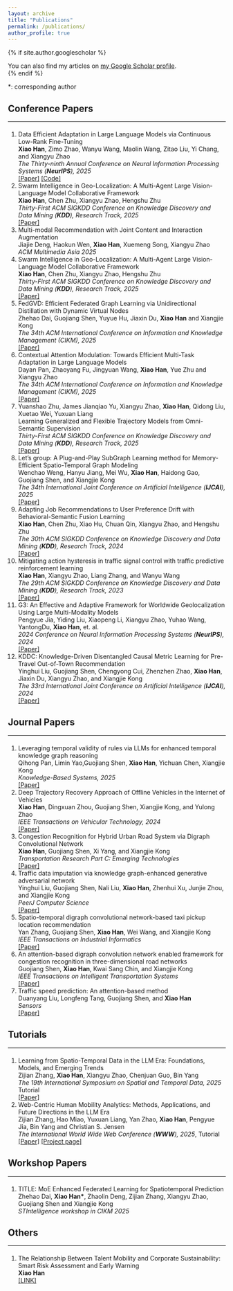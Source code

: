 ```yaml
---
layout: archive
title: "Publications"
permalink: /publications/
author_profile: true
---
```


{% if site.author.googlescholar %}
  <div class="wordwrap">You can also find my articles on <a href="{{site.author.googlescholar}}">my Google Scholar profile</a>.</div>
{% endif %}

*: corresponding author

## Conference Papers
<hr style="margin-top: 8px; margin-bottom: 20px;">
<ol>
  <li>
    Data Efficient Adaptation in Large Language Models via Continuous Low-Rank Fine-Tuning <br>
    <Strong>Xiao Han</Strong>, Zimo Zhao, Wanyu Wang, Maolin Wang, Zitao Liu, Yi Chang, and Xiangyu Zhao <br>
    <em>The Thirty-ninth Annual Conference on Neural Information Processing Systems (<Strong>NeurIPS</Strong>), 2025</em> <br>
    <a target="_blank" rel="noopener" href="https://arxiv.org/pdf/2509.18942?">[Paper]</a>
    <a target="_blank" rel="noopener" href="https://github.com/zzm-black/DEAL-Continuous-Low-Rank-Fine-Tuning">[Code]</a>
  </li> 
  <li>
     Swarm Intelligence in Geo-Localization: A Multi-Agent Large Vision-Language Model Collaborative Framework <br>
     <Strong>Xiao Han</Strong>, Chen Zhu, Xiangyu Zhao, Hengshu Zhu <br>
     <em>Thirty-First ACM SIGKDD Conference on Knowledge Discovery and Data Mining (<Strong>KDD</Strong>), Research Track, 2025</em> <br>
     <a target="_blank" rel="noopener" href="https://dl.acm.org/doi/10.1145/3711896.3737141">[Paper]</a>
  </li>  
  <li>
     Multi-modal Recommendation with Joint Content and Interaction Augmentation <br>
     Jiajie Deng, Haokun Wen, <Strong>Xiao Han</Strong>, Xuemeng Song, Xiangyu Zhao<br>
     <em>ACM Multimedia Asia 2025</em>
  </li> 
  <li>
       Swarm Intelligence in Geo-Localization: A Multi-Agent Large Vision-Language Model Collaborative Framework <br>
       <Strong>Xiao Han</Strong>, Chen Zhu, Xiangyu Zhao, Hengshu Zhu <br>
       <em>Thirty-First ACM SIGKDD Conference on Knowledge Discovery and Data Mining (<Strong>KDD</Strong>), Research Track, 2025</em> <br>
       <a target="_blank" rel="noopener" href="https://dl.acm.org/doi/10.1145/3711896.3737141">[Paper]</a>
  </li>
  <li>
     FedGVD: Efficient Federated Graph Learning via Unidirectional Distillation with Dynamic Virtual Nodes <br>
     Zhehao Dai, Guojiang Shen, Yuyue Hu, Jiaxin Du, <Strong>Xiao Han</Strong> and Xiangjie Kong <br>
     <em>The 34th ACM International Conference on Information and Knowledge Management (CIKM), 2025 </em> <br>
     <a target="_blank" rel="noopener" href="https://">[Paper]</a>
  </li> 
  <li>
     Contextual Attention Modulation: Towards Efficient Multi-Task Adaptation in Large Language Models <br>
     Dayan Pan, Zhaoyang Fu, Jingyuan Wang, <Strong>Xiao Han</Strong>, Yue Zhu and Xiangyu Zhao <br>
     <em>The 34th ACM International Conference on Information and Knowledge Management (CIKM), 2025 </em> <br>
     <a target="_blank" rel="noopener" href="https://">[Paper]</a>
  </li> 
   <li>
      Yuanshao Zhu, James Jianqiao Yu, Xiangyu Zhao, <Strong>Xiao Han</Strong>, Qidong Liu, Xuetao Wei, Yuxuan Liang <br> 
      Learning Generalized and Flexible Trajectory Models from Omni-Semantic Supervision <br>
      <em>Thirty-First ACM SIGKDD Conference on Knowledge Discovery and Data Mining (<Strong>KDD</Strong>), Research Track, 2025</em> <br>
      <a target="_blank" rel="noopener" href="https://dl.acm.org/doi/10.1145/3711896.3737019">[Paper]</a>
  </li> 
  <li>
      Let’s group: A Plug-and-Play SubGraph Learning method for Memory-Efficient Spatio-Temporal Graph Modeling <br>
      Wenchao Weng, Hanyu Jiang, Mei Wu, <Strong>Xiao Han</Strong>, Haidong Gao, Guojiang Shen, and Xiangjie Kong <br>
      <em>The 34th International Joint Conference on Artificial Intelligence (<Strong>IJCAI</Strong>), 2025</em> <br>
      <a target="_blank" rel="noopener" href="">[Paper]</a>
  </li>
  <li>
      Adapting Job Recommendations to User Preference Drift with Behavioral-Semantic Fusion Learning <br>
      <Strong>Xiao Han</Strong>, Chen Zhu, Xiao Hu, Chuan Qin, Xiangyu Zhao, and Hengshu Zhu <br>
      <em>The 30th ACM SIGKDD Conference on Knowledge Discovery and Data Mining (<Strong>KDD</Strong>), Research Track, 2024</em> <br>
      <a target="_blank" rel="noopener" href="https://arxiv.org/pdf/2407.00082">[Paper]</a>
  </li> 
  <li>
      Mitigating action hysteresis in traffic signal control with traffic predictive reinforcement learning <br>
      <Strong>Xiao Han</Strong>, Xiangyu Zhao, Liang Zhang, and Wanyu Wang <br>
      <em>The 29th ACM SIGKDD Conference on Knowledge Discovery and Data Mining (<Strong>KDD</Strong>), Research Track, 2023</em> <br>
      <a target="_blank" rel="noopener" href="https://dl.acm.org/doi/abs/10.1145/3580305.3599528">[Paper]</a>
  </li>
  <li>
      G3: An Effective and Adaptive Framework for Worldwide Geolocalization Using Large Multi-Modality Models <br>
      Pengyue Jia, Yiding Liu, Xiaopeng Li, Xiangyu Zhao, Yuhao Wang, YantongDu, <Strong>Xiao Han</Strong>, et. al. <br>
      <em>2024 Conference on Neural Information Processing Systems (<Strong>NeurIPS</Strong>), 2024</em> <br>
      <a target="_blank" rel="noopener" href="https://arxiv.org/abs/2405.14702">[Paper]</a>
  </li> 
  <li>
      KDDC: Knowledge-Driven Disentangled Causal Metric Learning for Pre-Travel Out-of-Town Recommendation <br>
      Yinghui Liu, Guojiang Shen, Chengyong Cui, Zhenzhen Zhao, <Strong>Xiao Han</Strong>, Jiaxin Du, Xiangyu Zhao, and Xiangjie Kong <br>
      <em>The 33rd International Joint Conference on Artificial Intelligence (<Strong>IJCAI</Strong>), 2024</em> <br>
      <a target="_blank" rel="noopener" href="https://www.ijcai.org/proceedings/2024/244">[Paper]</a>
  </li>
</ol>





## Journal Papers
<hr style="margin-top: 8px; margin-bottom: 20px;">
<ol>
    <li>
        Leveraging temporal validity of rules via LLMs for enhanced temporal knowledge graph reasoning  <br>
        Qihong Pan, Limin Yao,Guojiang Shen, <Strong>Xiao Han</Strong>, Yichuan Chen, Xiangjie Kong  <br>
        <em>Knowledge-Based Systems, 2025</em>  <br>
        <a target="_blank" rel="noopener" href="https://">[Paper]</a>
    </li> 

   <li>
      Deep Trajectory Recovery Approach of Offline Vehicles in the Internet of Vehicles <br>
      <Strong>Xiao Han</Strong>, Dingxuan Zhou, Guojiang Shen, Xiangjie Kong, and Yulong Zhao <br>
      <em>IEEE Transactions on Vehicular Technology, 2024</em> <br>
      <a target="_blank" rel="noopener" href="https://ieeexplore.ieee.org/document/10586793">[Paper]</a>
   </li>

   <li>
      Congestion Recognition for Hybrid Urban Road System via Digraph Convolutional Network <br>
      <Strong>Xiao Han</Strong>, Guojiang Shen, Xi Yang, and Xiangjie Kong <br>
      <em>Transportation Research Part C: Emerging Technologies</em> <br>
      <a target="_blank" rel="noopener" href="https://www.researchgate.net/profile/Xiangjie-Kong-2/publication/347696366_Congestion_recognition_for_hybrid_urban_road_systems_via_digraph_convolutional_network/links/617cef433c987366c30419d2/Congestion-recognition-for-hybrid-urban-road-systems-via-digraph-convolutional-network.pdf">[Paper]</a>
    </li>
    <li>
      Traffic data imputation via knowledge graph-enhanced generative adversarial network <br>
      Yinghui Liu, Guojiang Shen, Nali Liu, <Strong>Xiao Han</Strong>, Zhenhui Xu, Junjie Zhou, and Xiangjie Kong <br>
      <em>PeerJ Computer Science</em> <br>
      <a target="_blank" rel="noopener" href="https://peerj.com/articles/cs-2408/">[Paper]</a>
    </li>


<li>
      Spatio-temporal digraph convolutional network-based taxi pickup location recommendation <br>
      Yan Zhang, Guojiang Shen, <Strong>Xiao Han</Strong>, Wei Wang, and Xiangjie Kong <br>
      <em>IEEE Transactions on Industrial Informatics</em> <br>
      <a target="_blank" rel="noopener" href="https://ieeexplore.ieee.org/document/9793719">[Paper]</a>
  </li>
  
  <li>
      An attention-based digraph convolution network enabled framework for congestion recognition in three-dimensional road networks <br>
      Guojiang Shen, <Strong>Xiao Han</Strong>, Kwai Sang Chin, and Xiangjie Kong <br>
      <em>IEEE Transactions on Intelligent Transportation Systems</em> <br>
      <a target="_blank" rel="noopener" href="https://ieeexplore.ieee.org/document/9626455">[Paper]</a>
  </li>
  
  <li>
      Traffic speed prediction: An attention-based method <br>
      Duanyang Liu, Longfeng Tang, Guojiang Shen, and <Strong>Xiao Han</Strong> <br>
      <em>Sensors</em> <br>
      <a target="_blank" rel="noopener" href="https://www.mdpi.com/1424-8220/19/18/3836">[Paper]</a>
  </li>
    
</ol>





## Tutorials
<hr style="margin-top: 8px; margin-bottom: 20px;">
<ol>
    <li>
         Learning from Spatio-Temporal Data in the LLM Era: Foundations, Models, and Emerging Trends <br>
         Zijian Zhang, <Strong>Xiao Han</Strong>, Xiangyu Zhao, Chenjuan Guo, Bin Yang <br>
         <em>The 19th International Symposium on Spatial and Temporal Data, 2025</em> Tutorial <br>
         <a target="_blank" rel="noopener" href="https://">[Paper]</a>
    </li> 
    <li>
        Web-Centric Human Mobility Analytics: Methods, Applications, and Future Directions in the LLM Era <br>
        Zijian Zhang, Hao Miao, Yuxuan Liang, Yan Zhao, <Strong>Xiao Han</Strong>, Pengyue Jia, Bin Yang and Christian S. Jensen <br>
        <em>The International World Wide Web Conference (<Strong>WWW</Strong>), 2025</em>, Tutorial <br>
        <a target="_blank" rel="noopener" href="https://arxiv.org/abs/2405.14702">[Paper]</a>
        <a target="_blank" rel="noopener" href="https://human-mobility.github.io/">[Project page]</a>
     </li>
</ol>




## Workshop Papers
<hr style="margin-top: 8px; margin-bottom: 20px;">
<ol>
    <li>
      TITLE: MoE Enhanced Federated Learning for Spatiotemporal Prediction <br>
      Zhehao Dai, <Strong>Xiao Han*</Strong>, Zhaolin Deng, Zijian Zhang, Xiangyu Zhao, Guojiang Shen and Xiangjie Kong<br>
      <em>STIntelligence workshop in CIKM 2025</em>
    </li>
</ol>





## Others
<hr style="margin-top: 8px; margin-bottom: 20px;">
<ol>
    <li>
          The Relationship Between Talent Mobility and Corporate Sustainability: Smart Risk Assessment and Early Warning  <br>
          <Strong>Xiao Han</Strong>  <br>
          <a target="_blank" rel="noopener" href="https://hkaift.com/the-relationship-between-talent-mobility-and-corporate-sustainability-smart-risk-assessment-and-early-warning/">[LINK]</a>
    </li>  
  
</ol>

